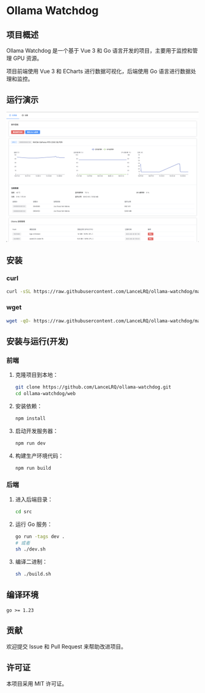 # Ollama Watchdog

## 项目概述

Ollama Watchdog 是一个基于 Vue 3 和 Go 语言开发的项目，主要用于监控和管理 GPU 资源。

项目前端使用 Vue 3 和 ECharts 进行数据可视化，后端使用 Go 语言进行数据处理和监控。

## 运行演示

![运行演示](./docs/demo.jpg)

## 安装

### curl
```bash
curl -sSL https://raw.githubusercontent.com/LanceLRQ/ollama-watchdog/main/install.sh | sh
```

### wget
```bash
wget -qO- https://raw.githubusercontent.com/LanceLRQ/ollama-watchdog/main/install.sh | sh
```

## 安装与运行(开发)

### 前端

1. 克隆项目到本地：
   ```bash
   git clone https://github.com/LanceLRQ/ollama-watchdog.git
   cd ollama-watchdog/web
   ```

2. 安装依赖：
   ```bash
   npm install
   ```

3. 启动开发服务器：
   ```bash
   npm run dev
   ```

4. 构建生产环境代码：
   ```bash
   npm run build
   ```

### 后端

1. 进入后端目录：
   ```bash
   cd src
   ```

2. 运行 Go 服务：
   ```bash
   go run -tags dev .
   # 或者
   sh ./dev.sh
   ```

3. 编译二进制：
   ```bash
   sh ./build.sh
   ```

## 编译环境

`go >= 1.23`


## 贡献

欢迎提交 Issue 和 Pull Request 来帮助改进项目。

## 许可证

本项目采用 MIT 许可证。
